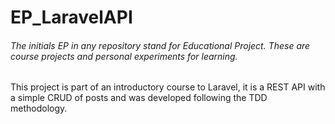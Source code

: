 # EP_LaravelAPI

###### The initials EP in any repository stand for Educational Project. These are course projects and personal experiments for learning.

This project is part of an introductory course to Laravel, it is a REST API with a simple CRUD of posts and was developed following the TDD methodology.
